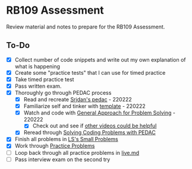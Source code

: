 # RB109 Assessment

Review material and notes to prepare for the RB109 Assessment.

## To-Do

- [x] Collect number of code snippets and write out my own explanation of what is happening
- [x] Create some "practice tests" that I can use for timed practice
- [x] Take timed practice test
- [x] Pass written exam.
- [x] Thoroughly go through PEDAC process
    - [x] Read and recreate [Srjdan's pedac](./pedac/light_pedac.rb) - 220222
    - [x] Familiarize self and tinker with [template](./pedac/pedac_temp.rb) - 220222
    - [x] Watch and code with [General Approach for Problem Solving](https://launchschool.com/gists/c013accd) - 220222
        - [x] Check out and see if [other videos could be helpful](https://launchschool.com/videos)
    - [x] Reread through [Solving Coding Problems with PEDAC](https://medium.com/launch-school/solving-coding-problems-with-pedac-29141331f93f)
- [x] Finish all problems in [LS's Small Problems](https://launchschool.com/exercises)
- [x] Work through [Practice Problems](./interview_assessment/problem_list.md)
- [ ] Loop back through all practice problems in [live.md](./interview_assessment/practice_problems/live.md)
- [ ] Pass interview exam on the second try

